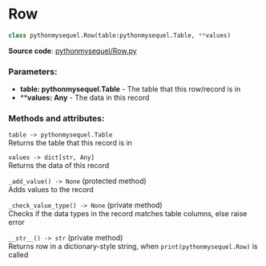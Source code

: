 # Row

```python
class pythonmysequel.Row(table:pythonmysequel.Table, **values)
```

**Source code**: [pythonmysequel/Row.py](https://github.com/jasonli0616/PythonMySequel/blob/main/pythonmysequel/Row.py)

### Parameters:
- **table: pythonmysequel.Table** - The table that this row/record is in
- ****values: Any** - The data in this record

### Methods and attributes:
`table -> pythonmysequel.Table`\
Returns the table that this record is in

`values -> dict[str, Any]`\
Returns the data of this record

`_add_value() -> None` (protected method)\
Adds values to the record

`_check_value_type() -> None` (private method)\
Checks if the data types in the record matches table columns, else raise error

`__str__() -> str` (private method)\
Returns row in a dictionary-style string, when `print(pythonmysequel.Row)` is called